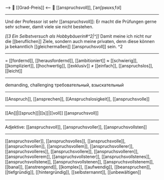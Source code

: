 --> 💸 [[Grad-Preis]] <--
🧐 [[anspruchsvoll]], [ˈanʃpʁʊxsˌfɔl]

---
Und der Professor ist sehr [[anspruchsvoll]]: Er macht die Prüfungen gerne sehr schwer, damit viele sie nicht bestehen. 

*[[3  Ein Selbstversuch als Hobbybäuerin#^2|^]]* Damit meine ich nicht nur die [[beruflichen]] Ziele, sondern auch meine privaten, denn diese können ja bekanntlich [[gleichermaßen]] [[anspruchsvoll]] sein. ^2

---
= [[fordernd]], [[herausfordernd]], [[ambitioniert]]
≈ [[schwierig]], [[kompliziert]], [[hochwertig]], [[exklusiv]]
≠ [[einfach]], [[anspruchslos]], [[leicht]]

---
demanding, challenging
требовательный, взыскательный

---
[[Anspruch]], [[ansprechen]], [[Anspruchslosigkeit]], [[anspruchsvolle]]

---
[[An]]|[[spruch]]|[[s]]|[[voll]]
[[anspruchsvoll]]


---
Adjektive: [[anspruchsvoll]], [[anspruchsvoller]], [[anspruchsvollsten]]

---
[[anspruchsvoller]], [[anspruchsvolles]], [[anspruchsvolle]], [[anspruchsvollen]], [[anspruchsvollem]], [[anspruchsvollerer]], [[anspruchsvolleres]], [[anspruchsvollere]], [[anspruchsvolleren]], [[anspruchsvollerem]], [[anspruchsvollstener]], [[anspruchsvollstenes]], [[anspruchsvollstene]], [[anspruchsvollstenen]], [[anspruchsvollstenem]], [[banal]], [[anstrengend]], [[komplex]], [[aufwendig]], [[beanspruchen]], [[tiefgründig]], [[hintergründig]], [[selbsternannt]], [[unbewältigen]]
